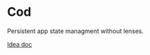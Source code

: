# Cod

Persistent app state managment without lenses.

[Idea doc](https://gist.github.com/ollpu/3bb239436c3bd29726232c5728b8b5ea)
